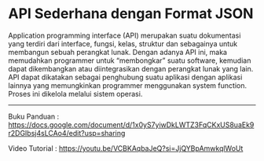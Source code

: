 # API Sederhana dengan Format JSON

Application programming interface (API) merupakan suatu dokumentasi yang terdiri dari interface, fungsi, kelas, struktur dan sebagainya untuk membangun sebuah perangkat lunak. Dengan adanya API ini, maka memudahkan programmer untuk “membongkar” suatu software, kemudian dapat dikembangkan atau diintegrasikan dengan perangkat lunak yang lain.
API dapat dikatakan sebagai penghubung suatu aplikasi dengan aplikasi lainnya yang memungkinkan programmer menggunakan system function. Proses ini dikelola melalui sistem operasi.

---

Buku Panduan :
https://docs.google.com/document/d/1x0yS7yiwDkLWTZ3FqCKxUS8uaEk9r2DGIbsj4sLCAo4/edit?usp=sharing

Video Tutorial : 
https://youtu.be/VCBKAqbaJeQ?si=JjQYBpAmwkqlWoUt
